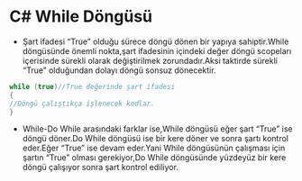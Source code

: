# C# While Döngüsü
- Şart ifadesi “True” olduğu sürece döngü dönen bir yapıya sahiptir.While döngüsünde önemli nokta,şart ifadesinin içindeki değer döngü scopeları içerisinde sürekli olarak değiştirilmek zorundadır.Aksi taktirde sürekli “True” olduğundan dolayı döngü sonsuz dönecektir.

```C#
while (true)//True değerinde şart ifadesi
{
//Döngü çalıştıkça işlenecek kodlar.
}
```

- While-Do While arasındaki farklar ise,While döngüsü eğer şart “True” ise döngü döner.Do While döngüsü ise bir kere döner ve sonra şartı kontrol eder.Eğer “True” ise devam eder.Yani While döngüsünün çalışması için şartın “True” olması gerekiyor,Do While döngüsünde yüzdeyüz bir kere döngü çalışıyor sonra şart kontrol ediliyor.